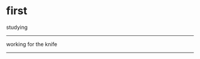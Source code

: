 # first
 studying

 ------------------------------------ - - - - - ----
 working for the knife
 ------------------------------------ - - - - - ----
 
